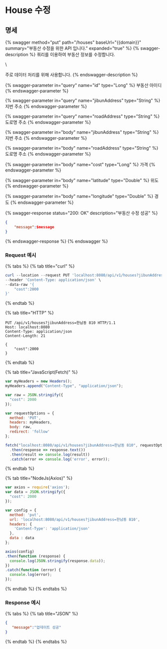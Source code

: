 # House 수정

## 명세

{% swagger method="put" path="/houses" baseUrl="{{domain}}" summary="부동산 수정을 위한 API 입니다." expanded="true" %}
{% swagger-description %}
쿼리를 이용하여 부동산 정보를 수정합니다.

\


주로 데이터 처리를 위해 사용합니다.
{% endswagger-description %}

{% swagger-parameter in="query" name="id" type="Long" %}
부동산 아이디
{% endswagger-parameter %}

{% swagger-parameter in="query" name="jibunAddress" type="String" %}
지번 주소
{% endswagger-parameter %}

{% swagger-parameter in="query" name="roadAddress" type="String" %}
도로명 주소
{% endswagger-parameter %}

{% swagger-parameter in="body" name="jibunAddress" type="String" %}
지번 주소
{% endswagger-parameter %}

{% swagger-parameter in="body" name="roadAddress" type="String" %}
도로명 주소
{% endswagger-parameter %}

{% swagger-parameter in="body" name="cost" type="Long" %}
가격
{% endswagger-parameter %}

{% swagger-parameter in="body" name="latitude" type="Double" %}
위도
{% endswagger-parameter %}

{% swagger-parameter in="body" name="longitude" type="Double" %}
경도
{% endswagger-parameter %}

{% swagger-response status="200: OK" description="부동산 수정 성공" %}
```json
{
    "message":$message
}
```
{% endswagger-response %}
{% endswagger %}

### Request 예시

{% tabs %}
{% tab title="curl" %}
```powershell
curl --location --request PUT 'localhost:8080/api/v1/houses?jibunAddress=한남동 810' \
--header 'Content-Type: application/json' \
--data-raw '{
    "cost":2000
}'
```
{% endtab %}

{% tab title="HTTP" %}
```
PUT /api/v1/houses?jibunAddress=한남동 810 HTTP/1.1
Host: localhost:8080
Content-Type: application/json
Content-Length: 21

{
    "cost":2000
}
```
{% endtab %}

{% tab title="JavaScript(Fetch)" %}
```javascript
var myHeaders = new Headers();
myHeaders.append("Content-Type", "application/json");

var raw = JSON.stringify({
  "cost": 2000
});

var requestOptions = {
  method: 'PUT',
  headers: myHeaders,
  body: raw,
  redirect: 'follow'
};

fetch("localhost:8080/api/v1/houses?jibunAddress=한남동 810", requestOptions)
  .then(response => response.text())
  .then(result => console.log(result))
  .catch(error => console.log('error', error));
```
{% endtab %}

{% tab title="NodeJs(Axios)" %}
```javascript
var axios = require('axios');
var data = JSON.stringify({
  "cost": 2000
});

var config = {
  method: 'put',
  url: 'localhost:8080/api/v1/houses?jibunAddress=한남동 810',
  headers: { 
    'Content-Type': 'application/json'
  },
  data : data
};

axios(config)
.then(function (response) {
  console.log(JSON.stringify(response.data));
})
.catch(function (error) {
  console.log(error);
});

```
{% endtab %}
{% endtabs %}

### Response 예시

{% tabs %}
{% tab title="JSON" %}
```json
{
   "message":"업데이트 성공"
}
```
{% endtab %}
{% endtabs %}
